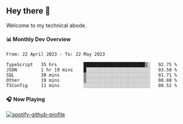 ## Hey there 👋

Welcome to my technical abode.

#### 📊 Monthly Dev Overview
<!--START_SECTION:waka-->

```text
From: 22 April 2023 - To: 22 May 2023

TypeScript   35 hrs          ███████████████████████▒░   92.75 %
JSON         1 hr 19 mins    █░░░░░░░░░░░░░░░░░░░░░░░░   03.50 %
SQL          38 mins         ▒░░░░░░░░░░░░░░░░░░░░░░░░   01.71 %
Other        19 mins         ▒░░░░░░░░░░░░░░░░░░░░░░░░   00.88 %
TSConfig     11 mins         ░░░░░░░░░░░░░░░░░░░░░░░░░   00.52 %
```

<!--END_SECTION:waka-->

#### 🎧 Now Playing

[![spotify-github-profile](https://spotify-github-profile.vercel.app/api/view?uid=james2mid&cover_image=true&theme=natemoo-re)](https://open.spotify.com/user/james2mid?si=2b3baf2b09cb499e)
